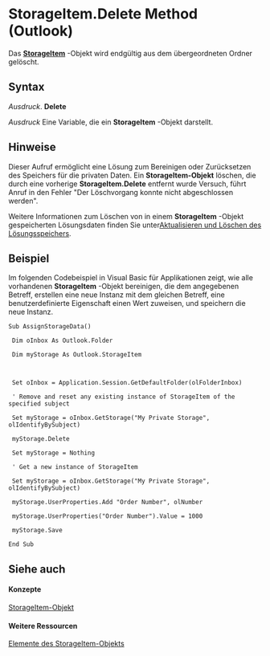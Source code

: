 
# StorageItem.Delete Method (Outlook)

Das  **[StorageItem](41776bc3-b838-2755-fd6b-3b5012fb9ae5.md)** -Objekt wird endgültig aus dem übergeordneten Ordner gelöscht.


## Syntax

 _Ausdruck_. **Delete**

 _Ausdruck_ Eine Variable, die ein **StorageItem** -Objekt darstellt.


## Hinweise

Dieser Aufruf ermöglicht eine Lösung zum Bereinigen oder Zurücksetzen des Speichers für die privaten Daten. Ein  **StorageItem-Objekt** löschen, die durch eine vorherige **StorageItem.Delete** entfernt wurde Versuch, führt Anruf in den Fehler "Der Löschvorgang konnte nicht abgeschlossen werden".

Weitere Informationen zum Löschen von in einem  **StorageItem** -Objekt gespeicherten Lösungsdaten finden Sie unter[Aktualisieren und Löschen des Lösungsspeichers](ac1b1e9f-25d2-4157-c237-318e2e7c5f6b.md).


## Beispiel

Im folgenden Codebeispiel in Visual Basic für Applikationen zeigt, wie alle vorhandenen  **StorageItem** -Objekt bereinigen, die dem angegebenen Betreff, erstellen eine neue Instanz mit dem gleichen Betreff, eine benutzerdefinierte Eigenschaft einen Wert zuweisen, und speichern die neue Instanz.


```
Sub AssignStorageData() 
 
 Dim oInbox As Outlook.Folder 
 
 Dim myStorage As Outlook.StorageItem 
 
 
 
 Set oInbox = Application.Session.GetDefaultFolder(olFolderInbox) 
 
 ' Remove and reset any existing instance of StorageItem of the specified subject 
 
 Set myStorage = oInbox.GetStorage("My Private Storage", olIdentifyBySubject) 
 
 myStorage.Delete 
 
 Set myStorage = Nothing 
 
 ' Get a new instance of StorageItem 
 
 Set myStorage = oInbox.GetStorage("My Private Storage", olIdentifyBySubject) 
 
 myStorage.UserProperties.Add "Order Number", olNumber 
 
 myStorage.UserProperties("Order Number").Value = 1000 
 
 myStorage.Save 
 
End Sub
```


## Siehe auch


#### Konzepte


[StorageItem-Objekt](41776bc3-b838-2755-fd6b-3b5012fb9ae5.md)
#### Weitere Ressourcen


[Elemente des StorageItem-Objekts](http://msdn.microsoft.com/library/450983cc-543f-a832-d9bb-06911b0b0ce4%28Office.15%29.aspx)